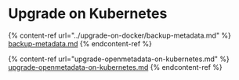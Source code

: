 # Upgrade on Kubernetes

{% content-ref url="../upgrade-on-docker/backup-metadata.md" %}
[backup-metadata.md](../upgrade-on-docker/backup-metadata.md)
{% endcontent-ref %}

{% content-ref url="upgrade-openmetadata-on-kubernetes.md" %}
[upgrade-openmetadata-on-kubernetes.md](upgrade-openmetadata-on-kubernetes.md)
{% endcontent-ref %}
